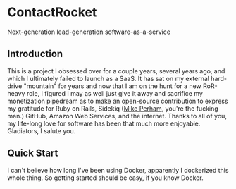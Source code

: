 # ContactRocket
Next-generation lead-generation software-as-a-service

## Introduction
This is a project I obsessed over for a couple years, several years ago, and which I ultimately failed to launch as a SaaS. It has sat on my external hard-drive "mountain" for years and now that I am on the hunt for a new RoR-heavy role, I figured I may as well just give it away and sacrifice my monetization pipedream as to make an open-source contribution to express my gratitude for Ruby on Rails, Sidekiq (<a href="https://www.mikeperham.com/">Mike Perham</a>, you're the fucking man.) GitHub, Amazon Web Services, and the internet. Thanks to all of you, my life-long love for software has been that much more enjoyable. Gladiators, I salute you.

## Quick Start
I can't believe how long I've been using Docker, apparently I dockerized this whole thing. So getting started should be easy, if you know Docker.

